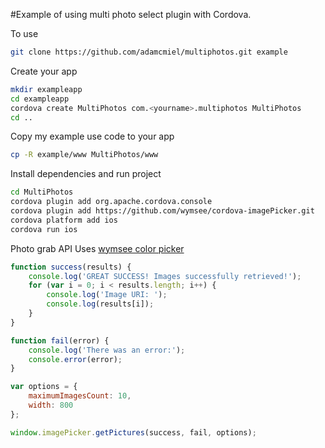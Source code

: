 #Example of using multi photo select plugin with Cordova.

To use

```bash
git clone https://github.com/adamcmiel/multiphotos.git example
```

Create your app

```bash
mkdir exampleapp
cd exampleapp
cordova create MultiPhotos com.<yourname>.multiphotos MultiPhotos
cd ..
```

Copy my example use code to your app

```bash
cp -R example/www MultiPhotos/www 
```

Install dependencies and run project

```bash
cd MultiPhotos
cordova plugin add org.apache.cordova.console
cordova plugin add https://github.com/wymsee/cordova-imagePicker.git
cordova platform add ios
cordova run ios
```

Photo grab API
Uses [wymsee color picker](https://github.com/wymsee/cordova-imagePicker)

```javascript
function success(results) {
    console.log('GREAT SUCCESS! Images successfully retrieved!');
    for (var i = 0; i < results.length; i++) {
        console.log('Image URI: ');
        console.log(results[i]);
    }
}

function fail(error) {
    console.log('There was an error:');
    console.error(error);
}

var options = {
    maximumImagesCount: 10,
    width: 800
};

window.imagePicker.getPictures(success, fail, options);
```
